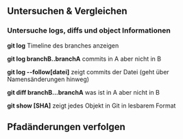 ## **Untersuchen & Vergleichen**
### Untersuche logs, diffs und object Informationen

**git log**
Timeline des branches anzeigen

**git log branchB..branchA**
commits in A aber nicht in B

**git log --follow[datei]**
zeigt commits der Datei (geht über Namensänderungen hinweg)

**git diff branchB...branchA**
was ist in A aber nicht in B

**git show [SHA]**
zeigt jedes Objekt in Git in lesbarem Format

## Pfadänderungen verfolgen
###
